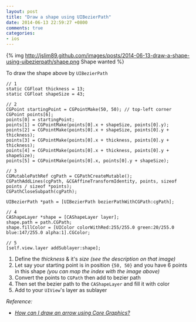 ```yaml
---
layout: post
title: "Draw a shape using UIBezierPath"
date: 2014-06-13 22:59:27 +0800
comments: true
categories: 
- ios
---
```


{% img http://jslim89.github.com/images/posts/2014-06-13-draw-a-shape-using-uibezierpath/shape.png Shape wanted %}

To draw the shape above by `UIBezierPath`

```obj-c
// 1
static CGFloat thickness = 13;
static CGFloat shapeSize = 43;

// 2
CGPoint startingPoint = CGPointMake(50, 50); // top-left corner
CGPoint points[6];
points[0] = startingPoint;
points[1] = CGPointMake(points[0].x + shapeSize, points[0].y);
points[2] = CGPointMake(points[0].x + shapeSize, points[0].y + thickness);
points[3] = CGPointMake(points[0].x + thickness, points[0].y + thickness);
points[4] = CGPointMake(points[0].x + thickness, points[0].y + shapeSize);
points[5] = CGPointMake(points[0].x, points[0].y + shapeSize);

// 3
CGMutablePathRef cgPath = CGPathCreateMutable();
CGPathAddLines(cgPath, &CGAffineTransformIdentity, points, sizeof points / sizeof *points);
CGPathCloseSubpath(cgPath);

UIBezierPath *path = [UIBezierPath bezierPathWithCGPath:cgPath];

// 4
CAShapeLayer *shape = [CAShapeLayer layer];
shape.path = path.CGPath;
shape.fillColor = [UIColor colorWithRed:255/255.0 green:20/255.0 blue:147/255.0 alpha:1].CGColor;

// 5
[self.view.layer addSublayer:shape];
```

1. Define the _thickness_ & it's _size_ _(see the description on that image)_
2. Let say your starting point is in position `{50, 50}` and you have 6 points in this shape _(you can map the index with the image above)_
3. Convert the points to `CGPath` then add to bezier path
4. Then set the bezier path to the `CAShapeLayer` and fill it with color
5. Add to your `UIView`'s layer as sublayer

_Reference:_

* _[How can I draw an arrow using Core Graphics?](http://stackoverflow.com/questions/13528898/how-can-i-draw-an-arrow-using-core-graphics/13559449#13559449)_
